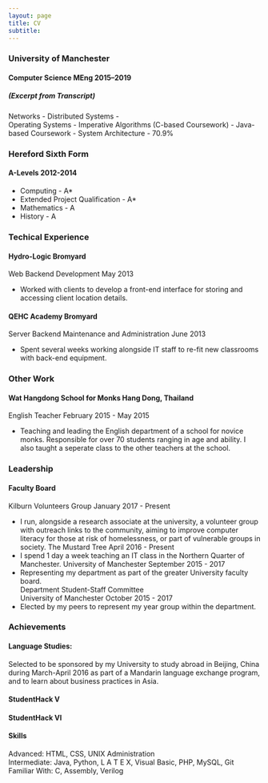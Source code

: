 ```yaml
---
layout: page
title: CV
subtitle:
---
```

### University of Manchester  
#### Computer Science MEng 2015–2019  
##### (Excerpt from Transcript)     
Networks - 
Distributed Systems -     
Operating Systems - 
Imperative Algorithms (C-based Coursework) -
Java-based Coursework - 
System Architecture - 70.9%

### Hereford Sixth Form  
#### A-Levels 2012-2014  
* Computing - A*  
* Extended Project Qualification - A*  
* Mathematics - A  
* History - A  

### Techical Experience   
#### Hydro-Logic Bromyard  
Web Backend Development May 2013   
* Worked with clients to develop a front-end interface for storing and accessing client location details.  
#### QEHC Academy Bromyard    
Server Backend Maintenance and Administration June 2013  
* Spent several weeks working alongside IT staff to re-fit new classrooms with back-end equipment.

### Other Work  
#### Wat Hangdong School for Monks Hang Dong, Thailand  
English Teacher February 2015 - May 2015
* Teaching and leading the English department of a school for novice monks. Responsible for over 70 students ranging in age and ability. I also taught a seperate class to the other teachers at the school.

### Leadership  
#### Faculty Board  
Kilburn Volunteers Group January 2017 - Present
* I run, alongside a research associate at the university, a volunteer group with outreach links to the community, aiming to improve computer literacy for those at risk of homelessness, or part of vulnerable groups in society.
The Mustard Tree April 2016 - Present
* I spend 1 day a week teaching an IT class in the Northern Quarter of Manchester.
University of Manchester September 2015 - 2017  
* Representing my department as part of the greater University faculty board.  
Department Student-Staff Committee  
University of Manchester October 2015 - 2017  
* Elected by my peers to represent my year group within the department.  
  
### Achievements  
#### Language Studies: 
Selected to be sponsored by my University to study abroad in Beijing, China during March-April 2016 as part of a Mandarin language exchange program, and to learn about business practices in Asia.

#### StudentHack V
#### StudentHack VI

#### Skills  
Advanced: HTML, CSS, UNIX Administration  
Intermediate: Java, Python, L A T E X, Visual Basic, PHP, MySQL, Git  
Familiar With: C, Assembly, Verilog  